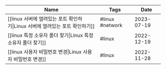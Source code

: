 <!-- QueryToSerialize: TABLE WITHOUT ID link(file.link, title) AS Name, join(file.tags, " ") as Tags, dateformat(date, "yyyy-MM-dd") as Date FROM "Publish/DevOps/OS" WHERE draft = false SORT date DESC -->
<!-- SerializedQuery: TABLE WITHOUT ID link(file.link, title) AS Name, join(file.tags, " ") as Tags, dateformat(date, "yyyy-MM-dd") as Date FROM "Publish/DevOps/OS" WHERE draft = false SORT date DESC -->

| Name                                                                    | Tags            | Date       |
| ----------------------------------------------------------------------- | --------------- | ---------- |
| [[linux 서버에 열려있는 포트 확인하기\|Linux 서버에 열려있는 포트 확인하기]] | #linux #network | 2023-07-19 |
| [[linux 특정 소유자 폴더 찾기\|Linux 특정 소유자 폴더 찾기]]         | #linux          | 2022-12-19 |
| [[linux 사용자 비밀번호 변경\|Linux 사용자 비밀번호 변경]]           | #linux          | 2022-11-28 |
<!-- SerializedQuery END -->
